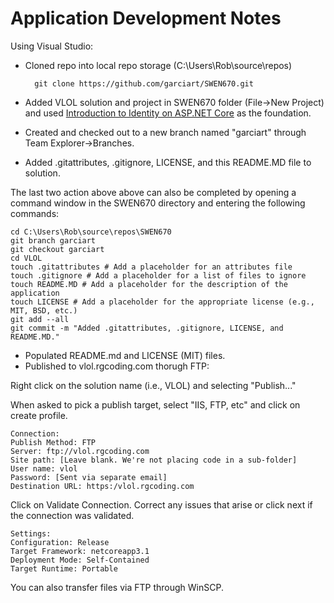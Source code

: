# Application Development Notes

Using Visual Studio:

- Cloned repo into local repo storage (C:\Users\Rob\source\repos)

        git clone https://github.com/garciart/SWEN670.git

- Added VLOL solution and project in SWEN670 folder (File->New Project) and used [Introduction to Identity on ASP.NET Core](https://docs.microsoft.com/en-us/aspnet/core/security/authentication/identity?view=aspnetcore-3.1&tabs=visual-studio "Introduction to Identity on ASP.NET Core") as the foundation.
- Created and checked out to a new branch named "garciart" through Team Explorer->Branches.
- Added .gitattributes, .gitignore, LICENSE, and this README.MD file to solution.

The last two action above above can also be completed by opening a command window in the SWEN670 directory and entering the following commands:

    cd C:\Users\Rob\source\repos\SWEN670
    git branch garciart
    git checkout garciart
    cd VLOL
    touch .gitattributes # Add a placeholder for an attributes file
    touch .gitignore # Add a placeholder for a list of files to ignore
    touch README.MD # Add a placeholder for the description of the application
    touch LICENSE # Add a placeholder for the appropriate license (e.g., MIT, BSD, etc.)
    git add --all
    git commit -m "Added .gitattributes, .gitignore, LICENSE, and README.MD."

- Populated README.md and LICENSE (MIT) files.
- Published to vlol.rgcoding.com thorugh FTP:

Right click on the solution name (i.e., VLOL) and selecting "Publish..."

When asked to pick a publish target, select "IIS, FTP, etc" and click on create profile.

    Connection:
    Publish Method: FTP
    Server: ftp://vlol.rgcoding.com
    Site path: [Leave blank. We're not placing code in a sub-folder]
    User name: vlol
    Password: [Sent via separate email]
    Destination URL: https:/vlol.rgcoding.com

Click on Validate Connection. Correct any issues that arise or click next if the connection was validated.

    Settings:
    Configuration: Release
    Target Framework: netcoreapp3.1
    Deployment Mode: Self-Contained
    Target Runtime: Portable

You can also transfer files via FTP through WinSCP.